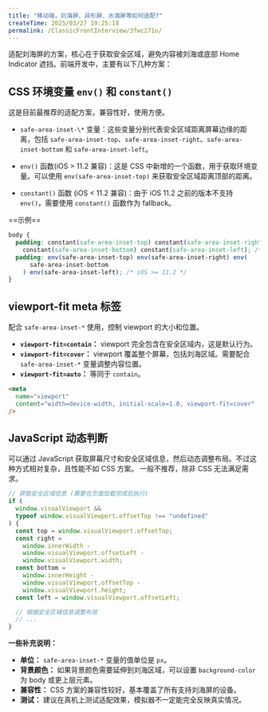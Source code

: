 ```yaml
---
title: "移动端，刘海屏、异形屏、水滴屏等如何适配?"
createTime: 2025/03/27 19:25:18
permalink: /ClassicFrontInterview/3fwc271o/
---
```


适配刘海屏的方案，核心在于获取安全区域，避免内容被刘海或底部 Home Indicator 遮挡。前端开发中，主要有以下几种方案：

## CSS 环境变量 `env()` 和 `constant()`

这是目前最推荐的适配方案，兼容性好，使用方便。

- `safe-area-inset-\*` 变量：这些变量分别代表安全区域距离屏幕边缘的距离，包括 `safe-area-inset-top`、`safe-area-inset-right`、`safe-area-inset-bottom` 和 `safe-area-inset-left`。

- `env()` 函数(iOS > 11.2 兼容)：这是 CSS 中新增的一个函数，用于获取环境变量。可以使用 `env(safe-area-inset-top)` 来获取安全区域距离顶部的距离。

- `constant()` 函数 (iOS < 11.2 兼容)：由于 iOS 11.2 之前的版本不支持 `env()`，需要使用 `constant()` 函数作为 fallback。

==示例==

```css
body {
  padding: constant(safe-area-inset-top) constant(safe-area-inset-right)
    constant(safe-area-inset-bottom) constant(safe-area-inset-left); /* iOS < 11.2 */
  padding: env(safe-area-inset-top) env(safe-area-inset-right) env(
      safe-area-inset-bottom
    ) env(safe-area-inset-left); /* iOS >= 11.2 */
}
```

## viewport-fit meta 标签

配合 `safe-area-inset-*` 使用，控制 viewport 的大小和位置。

- **`viewport-fit=contain`：** viewport 完全包含在安全区域内，这是默认行为。
- **`viewport-fit=cover`：** viewport 覆盖整个屏幕，包括刘海区域。需要配合 `safe-area-inset-*` 变量调整内容位置。
- **`viewport-fit=auto`：** 等同于 `contain`。

```html
<meta
  name="viewport"
  content="width=device-width, initial-scale=1.0, viewport-fit=cover"
/>
```

## JavaScript 动态判断

可以通过 JavaScript 获取屏幕尺寸和安全区域信息，然后动态调整布局。不过这种方式相对复杂，且性能不如 CSS 方案。 一般不推荐，除非 CSS 无法满足需求。

```javascript
// 获取安全区域信息 (需要在页面加载完成后执行)
if (
  window.visualViewport &&
  typeof window.visualViewport.offsetTop !== "undefined"
) {
  const top = window.visualViewport.offsetTop;
  const right =
    window.innerWidth -
    window.visualViewport.offsetLeft -
    window.visualViewport.width;
  const bottom =
    window.innerHeight -
    window.visualViewport.offsetTop -
    window.visualViewport.height;
  const left = window.visualViewport.offsetLeft;

  // 根据安全区域信息调整布局
  // ...
}
```

**一些补充说明：**

- **单位：** `safe-area-inset-*` 变量的值单位是 `px`。
- **背景颜色：** 如果背景颜色需要延伸到刘海区域，可以设置 `background-color` 为 body 或更上层元素。
- **兼容性：** CSS 方案的兼容性较好，基本覆盖了所有支持刘海屏的设备。
- **测试：** 建议在真机上测试适配效果，模拟器不一定能完全反映真实情况。
